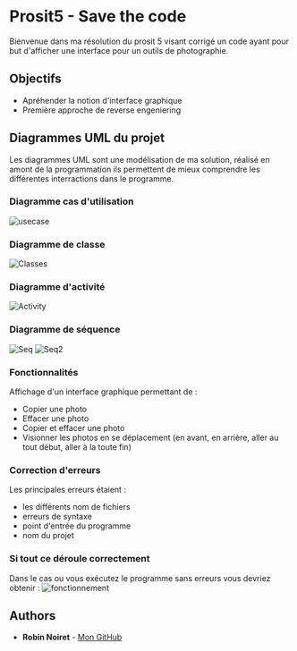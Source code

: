 # Prosit5 - Save the code

Bienvenue dans ma résolution du prosit 5 visant corrigé un code ayant pour but d'afficher une interface pour un outils de photographie.

## Objectifs
- Apréhender la notion d'interface graphique
- Première approche de reverse engeniering 


## Diagrammes UML du projet
Les diagrammes UML sont une modélisation de ma solution, réalisé en amont de la programmation ils permettent de mieux comprendre les différentes interractions dans le programme.

### Diagramme cas d'utilisation
![usecase](https://github.com/RobinNoiret/Prosit5-SaveTheCOde/blob/6ccf02cc6b376bd21ee1b2d31ec4d3cffd22d646/Use%20case.png)

### Diagramme de classe
![Classes](https://github.com/RobinNoiret/Prosit5-SaveTheCOde/blob/6ccf02cc6b376bd21ee1b2d31ec4d3cffd22d646/Classes.png)

### Diagramme d'activité
![Activity](https://github.com/RobinNoiret/Prosit5-SaveTheCOde/blob/a16ccc04b0dc703167add52ec448fcefa8608591/MainActivity.png)

### Diagramme de séquence
![Seq](https://github.com/RobinNoiret/Prosit5-SaveTheCOde/blob/a16ccc04b0dc703167add52ec448fcefa8608591/Mains%C3%A9quence.png)
![Seq2](https://github.com/RobinNoiret/Prosit5-SaveTheCOde/blob/a16ccc04b0dc703167add52ec448fcefa8608591/Bt_source%20Sequence.png)


### Fonctionnalités
Affichage d'un interface graphique permettant de :
- Copier une photo
- Effacer une photo
- Copier et effacer une photo
- Visionner les photos en se déplacement (en avant, en arrière, aller au tout début, aller à la toute fin)

### Correction d'erreurs
Les principales erreurs étaient :
- les différents nom de fichiers
- erreurs de syntaxe
- point d'entrée du programme
- nom du projet

### Si tout ce déroule correctement
Dans le cas ou vous exécutez le programme sans erreurs vous devriez obtenir :
![fonctionnement](https://github.com/RobinNoiret/Prosit5-SaveTheCOde/assets/119452365/818f362e-c7ae-4220-bac9-099cee0d7161)

## Authors
* **Robin Noiret** - [Mon GitHub](https://github.com/RobinNoiret)

